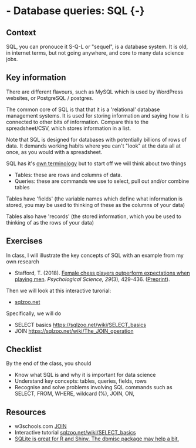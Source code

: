 # - Database queries: SQL {-}

## Context

SQL, you can pronouce it S-Q-L or "sequel", is a database system. It is old, in internet terms, but not going anywhere, and core to many data science jobs. 

## Key information

There are different flavours, such as MySQL which is used by WordPress websites, or PostgreSQL / postgres.

The common core of SQL is that that it is a 'relational' database management systems. It is used for storing information and saying how it is connected to other bits of information. Compare this to the spreadsheet/CSV, which stores information in a list.

Note that SQL is designed for databases with potentially billions of rows of data. It demands working habits where you can't "look" at the data all at once, as you would with a spreadsheet.

SQL has it's [own terminology](https://en.wikipedia.org/wiki/SQL_syntax) but to start off we will think about two things

* Tables: these are rows and columns of data.
* Queries: these are commands we use to select, pull out and/or combine tables

Tables have 'fields' (the variable names which define what information is stored, you may be used to thinking of these as the columns of your data)

Tables also have 'records' (the stored information, which you be used to thinking of as the rows of your data)

## Exercises

In class, I will illustrate the key concepts of SQL with an example from my own research

* Stafford, T. (2018). [Female chess players outperform expectations when playing men](http://journals.sagepub.com/doi/10.1177/0956797617736887). *Psychological Science, 29*(3), 429-436. ([Preprint](https://psyarxiv.com/bpy3t/)).  
  
Then we will look at this interactive turorial:

* [sqlzoo.net](https://sqlzoo.net)

Specifically, we will do

* SELECT basics https://sqlzoo.net/wiki/SELECT_basics
* JOIN https://sqlzoo.net/wiki/The_JOIN_operation

## Checklist

By the end of the class, you should

* Know what SQL is and why it is important for data science
* Understand key concepts: tables, queries, fields, rows
* Recognise and solve problems involving SQL commands such as SELECT, FROM, WHERE, wildcard (%), JOIN, ON, 



## Resources

* w3schools.com [JOIN](https://www.w3schools.com/sql/sql_join.asp)
* Interactive tutorial [sqlzoo.net/wiki/SELECT_basics](https://sqlzoo.net/wiki/SELECT_basics)
* [SQLite is great for R and Shiny. The dbmisc package may help a bit.](https://www.r-bloggers.com/2021/03/sqlite-is-great-for-r-and-shiny-the-dbmisc-package-may-help-a-bit/)
